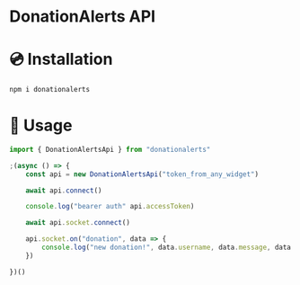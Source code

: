 # DonationAlerts API

# 💿 Installation

```bat
npm i donationalerts
```

# 📖 Usage

```js
import { DonationAlertsApi } from "donationalerts"

;(async () => {
    const api = new DonationAlertsApi("token_from_any_widget")

    await api.connect()

    console.log("bearer auth" api.accessToken)

    await api.socket.connect()

    api.socket.on("donation", data => {
        console.log("new donation!", data.username, data.message, data.amount, data.currency)
    })

})()
```